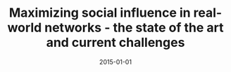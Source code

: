 ---
# Documentation: https://wowchemy.com/docs/managing-content/

title: Maximizing social influence in real-world networks - the state of the art and
  current challenges
subtitle: ''
summary: ''
authors:
- Radosław W. Michalski
- kazienko
tags: []
categories: []
date: '2015-01-01'
lastmod: 2022-10-07T05:02:25Z
featured: false
draft: false

# Featured image
# To use, add an image named `featured.jpg/png` to your page's folder.
# Focal points: Smart, Center, TopLeft, Top, TopRight, Left, Right, BottomLeft, Bottom, BottomRight.
image:
  caption: ''
  focal_point: ''
  preview_only: false

# Projects (optional).
#   Associate this post with one or more of your projects.
#   Simply enter your project's folder or file name without extension.
#   E.g. `projects = ["internal-project"]` references `content/project/deep-learning/index.md`.
#   Otherwise, set `projects = []`.
projects: []
publishDate: '2022-10-07T05:02:24.798400Z'
publication_types:
- '6'
abstract: ''
publication: '*Propagation phenomena in real world networks*'
doi: 10.1007/978-3-319-15916-4_14
---